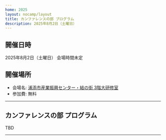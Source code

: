 ```yaml
---
home: 2025
layout: nocamp/layout
title: カンファレンスの部 プログラム
description: 2025年8月2日（土曜日）
---
```


<i class="fa fa-calendar"></i> 開催日時
--------------------------------------------------------------------------------

2025年8月2日（土曜日） 会場時間未定

<i class="fa fa-map-marker"></i> 開催場所
--------------------------------------------------------------------------------

- 会場名: [浦添市産業振興センター・結の街 3階大研修室](https://www.urasoe-sangyocenter.jp/facility/3f.html)
- 参加費: 無料


--------------------------------------------------------------------------------

<i class="fa fa-list-alt"></i> カンファレンスの部 プログラム
--------------------------------------------------------------------------------

TBD

-----
